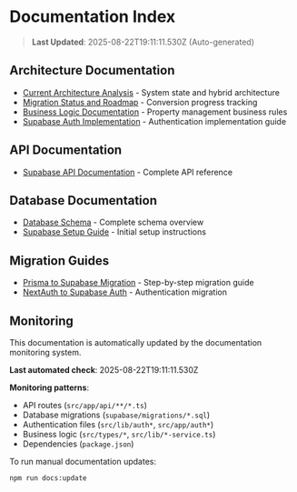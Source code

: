 # Documentation Index

> **Last Updated**: 2025-08-22T19:11:11.530Z (Auto-generated)

## Architecture Documentation

- [Current Architecture Analysis](architecture/CURRENT_ARCHITECTURE_ANALYSIS.md) - System state and hybrid architecture
- [Migration Status and Roadmap](architecture/MIGRATION_STATUS_AND_ROADMAP.md) - Conversion progress tracking
- [Business Logic Documentation](architecture/BUSINESS_LOGIC_DOCUMENTATION.md) - Property management business rules
- [Supabase Auth Implementation](architecture/SUPABASE_AUTH_IMPLEMENTATION.md) - Authentication implementation guide

## API Documentation

- [Supabase API Documentation](api/SUPABASE_API_DOCUMENTATION.md) - Complete API reference

## Database Documentation

- [Database Schema](database/DATABASE_SCHEMA.md) - Complete schema overview
- [Supabase Setup Guide](../docs/database/SUPABASE_SETUP.md) - Initial setup instructions

## Migration Guides

- [Prisma to Supabase Migration](architecture/MIGRATION_STATUS_AND_ROADMAP.md) - Step-by-step migration guide
- [NextAuth to Supabase Auth](architecture/SUPABASE_AUTH_IMPLEMENTATION.md) - Authentication migration

## Monitoring

This documentation is automatically updated by the documentation monitoring system. 

**Last automated check**: 2025-08-22T19:11:11.530Z

**Monitoring patterns**:
- API routes (`src/app/api/**/*.ts`)
- Database migrations (`supabase/migrations/*.sql`) 
- Authentication files (`src/lib/auth*`, `src/app/auth*`)
- Business logic (`src/types/*`, `src/lib/*-service.ts`)
- Dependencies (`package.json`)

To run manual documentation updates:
```bash
npm run docs:update
```
